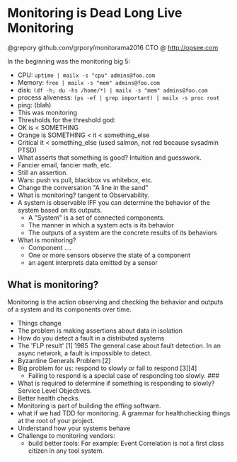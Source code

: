 # Monitoring is Dead Long Live Monitoring

@grepory
github.com/grpory/monitorama2016
CTO @ http://opsee.com

In the beginning was the monitoring big 5:
* CPU: `uptime | mailx -s "cpu" admins@foo.com`
* Memory: `free | mailx -s "mem" admins@foo.com`
* disk: `(df -h; du -hs /home/*) | mailx -s "mem" admins@foo.com`
* process aliveness: `(ps -ef | grep important) | mailx -s proc root`
* ping: (blah)
* This was monitoring
* Thresholds for the threshold god:
* OK is < SOMETHING
* Orange is SOMETHING < it < something_else
* Critical it < something_else  (used salmon, not red because sysadmin PTSD)
* What asserts that something is good?   Intuition and guesswork.
* Fancier email, fancier math, etc.  
* Still an assertion.
* Wars: push vs pull, blackbox vs whitebox, etc.
* Change the conversation "A line in the sand"
* What is monitoring?  tangent to Observability.
* A system is observable IFF you can determine the behavior of the system based
  on its outputs.
    * A "System" is a set of connected components.
    * The manner in which a system acts is its behavior
    * The outputs of a system are the concrete results of its behaviors
* What is monitoring?
    * Component ....
    * One or more sensors observe the state of a component
    * an agent interprets data emitted by a sensor

## What is monitoring?
Monitoring is the action observing and checking the behavior and
outputs of a system and its components over time.

* Things change
* The problem is making assertions about data in isolation
* How do you detect a fault in a distributed systems
* The 'FLP result' [1] 1985  The general case about fault detection.  In an
  async network, a fault is impossible to detect.
* Byzantine Generals Problem [2]
* Big problem for us: respond to slowly or fail to respond [3][4]
    * Failing to respond is a special case of responding too slowly. ###
* What is required to determine if something is responding to slowly?  Service
  Level Objectives.
* Better health checks.  
* Monitoring is part of building the effing software.
* what if we had TDD for monitoring.  A grammar for healthchecking things at
  the root of your project.
* Understand how your systems behave
* Challenge to monitoring vendors:
    * build better tools: For example: Event Correlation is not a first class
      citizen in any tool system.
